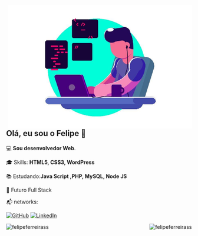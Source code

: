 <img src="./img/developer.jpg" min-width="400px" max-width="500px" width="500px" align="right" alt="Developer">

<h2 align="left">Olá, eu sou o Felipe 👋</h1>
<p align=left>💻 <strong>Sou desenvolvedor Web</strong>.</p>
<p align="left">🎓 Skills: <strong>HTML5, CSS3, WordPress</strong></p>
<p align="left">📚 Estudando:<strong>Java Script ,PHP, MySQL, Node JS</strong></p>
<p align="left">🎯 Futuro Full Stack</p>
<p align="left">📬 networks: </p>

<p align="left">
  <a href="https://github.com/FelipeFerreiraSS"><img src="https://img.shields.io/badge/-GitHub-000?style=flat-square&logo=Github&logoColor=white&link" alt="GitHub"></a>
  <a href="https://www.linkedin.com/in/felipe-ferreira-dev/"><img src="https://img.shields.io/badge/LinkedIn-%230077B5.svg?&style=flat-square&logo=linkedin&logoColor=white" alt="LinkedIn">
  </a>
</p>

<p><img align="left" src="https://github-readme-stats.vercel.app/api/top-langs?username=felipeferreirass&show_icons=true&theme=dark&hide_border=true&cache_seconds=1800&locale=en&layout=compact" alt="felipeferreirass" /></p>

<p>&nbsp;<img align="right" src="https://github-readme-stats.vercel.app/api?username=felipeferreirass&show_icons=true&theme=dark&hide_border=true&cache_seconds=1800&locale=en" alt="felipeferreirass" /></p>